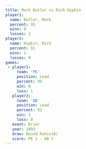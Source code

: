 ```yaml
---
title: Mark Butler vs Rich Hipkin
player1:            
  name: Butler, Mark
  percent: 95       
  wins: 0           
  losses: 1         
player2:            
  name: Hipkin, Rich
  percent: 91       
  wins: 1           
  losses: 0         
games:
 - player1:        
     team: 'PE'    
     position: Lead
     percent: 95   
     win: 0        
     loss: 1       
   player2:        
     team: 'AB'    
     position: Lead
     percent: 91   
     win: 1        
     loss: 0       
   event: Brier        
   year: 1993          
   draw: Round Robin(8)
   score: PE 1 - AB 5  
---
```

